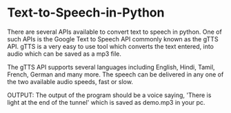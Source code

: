 # Text-to-Speech-in-Python

There are several APIs available to convert text to speech in python.
One of such APIs is the Google Text to Speech API commonly known as the gTTS API.
gTTS is a very easy to use tool which converts the text entered, into audio which can be saved as a mp3 file.

The gTTS API supports several languages including English, Hindi, Tamil, French, German and many more. 
The speech can be delivered in any one of the two available audio speeds, fast or slow.



OUTPUT: 
The output of the program should be a 
voice saying, 'There is light at the end of the tunnel' which is saved as demo.mp3 in your pc.

